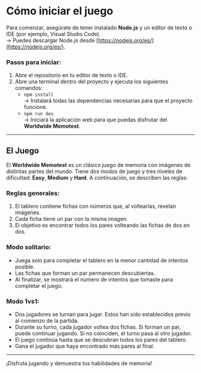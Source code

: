 # Cómo iniciar el juego

Para comenzar, asegúrate de tener instalado **Node.js** y un editor de texto o IDE (por ejemplo, Visual Studio Code).  
→ Puedes descargar Node.js desde [https://nodejs.org/es/](https://nodejs.org/es/).

### Pasos para iniciar:
1. Abre el repositorio en tu editor de texto o IDE.
2. Abre una terminal dentro del proyecto y ejecuta los siguientes comandos:
   - `npm install`  
     → Instalará todas las dependencias necesarias para que el proyecto funcione.
   - `npm run dev`  
     → Iniciará la aplicación web para que puedas disfrutar del **Worldwide Memotest**.

---

## El Juego

El **Worldwide Memotest** es un clásico juego de memoria con imágenes de distintas partes del mundo. Tiene dos modos de juego y tres niveles de dificultad: **Easy**, **Medium** y **Hard**. A continuación, se describen las reglas:

### Reglas generales:
1. El tablero contiene fichas con números que, al voltearlas, revelan imágenes.
2. Cada ficha tiene un par con la misma imagen.
3. El objetivo es encontrar todos los pares volteando las fichas de dos en dos.

### Modo solitario:
- Juega solo para completar el tablero en la menor cantidad de intentos posible.
- Las fichas que forman un par permanecen descubiertas.
- Al finalizar, se mostrará el número de intentos que tomaste para completar el juego.

### Modo 1vs1:
- Dos jugadores se turnan para jugar. Estos han sido establecidos previo al comienzo de la partida.
- Durante su turno, cada jugador voltea dos fichas. Si forman un par, puede continuar jugando. Si no coinciden, el turno pasa al otro jugador.
- El juego continúa hasta que se descubran todos los pares del tablero.
- Gana el jugador que haya encontrado más pares al final.

---

¡Disfruta jugando y demuestra tus habilidades de memoria!
